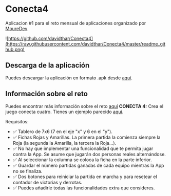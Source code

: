 # Conecta4
Aplicacion #1 para el reto mensual de aplicaciones organizado por [MoureDev](https://github.com/mouredev)

![https://github.com/davidthar/Conecta4](https://raw.githubusercontent.com/davidthar/Conecta4/master/readme_github.png)

## Descarga de la aplicación
Puedes descargar la aplicación en formato .apk desde [aquí](https://github.com/davidthar/Conecta4/raw/master/conecta4_davidthar.apk).

## Información sobre el reto
Puedes encontrar más información sobre el reto [aquí](https://github.com/mouredev/Monthly-App-Challenge-2022)
**CONECTA 4:** Crea el juego conecta cuatro. Tienes un ejemplo parecido [aquí](https://solitariosonline.es/conecta-4). 

Requisitos:

* ✅ Tablero de 7x6 (7 en el eje "x" y 6 en el "y").
* ✅ Fichas Rojas y Amarillas. La primera partida la comienza siempre la Roja (la segunda la Amarilla, la tercera la Roja...).
* ✅ No hay que implementar una funcionalidad que te permita jugar contra la App. Se asume que jugarán dos personas reales alternándose.
* ✅ Al seleccionar la columna se coloca la ficha en la parte inferior.
* ✅ Guardar el número partidas ganadas de cada equipo mientras la App no se finaliza.
* ✅ Dos botones para reiniciar la partida en marcha y para resetear el contador de victorias y derrotas.
* ✅ Puedes añadirle todas las funcionalidades extra que consideres.
